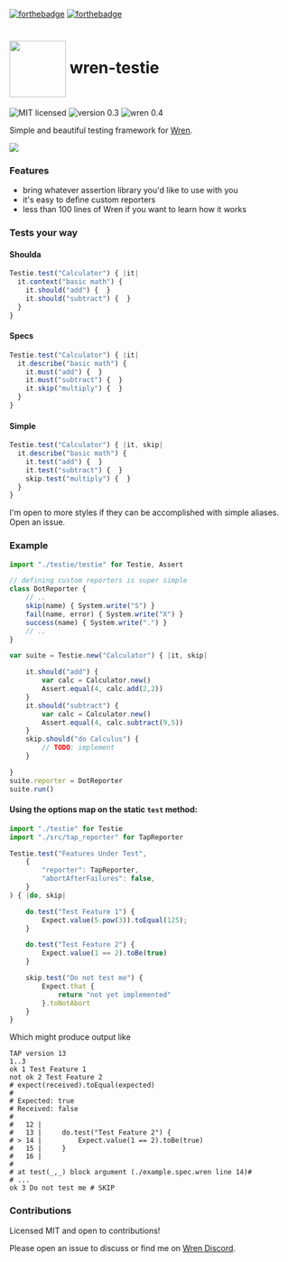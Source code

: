 
[![forthebadge](https://forthebadge.com/images/badges/open-source.svg)](https://forthebadge.com)
[![forthebadge](https://forthebadge.com/images/badges/built-with-love.svg)](https://forthebadge.com)

# <img src="https://wren.io/wren.svg" valign="middle" width="100"> wren-testie

![MIT licensed](https://badgen.net/badge/license/MIT/cyan?scale=1.5)
![version 0.3](https://badgen.net/badge/version/0.3.0/green?scale=1.5)
![wren 0.4](https://badgen.net/badge/wren/0.4/blue?scale=1.5)

Simple and beautiful testing framework for [Wren](https://wren.io).

<img src="example.png">

### Features

- bring whatever assertion library you'd like to use with you
- it's easy to define custom reporters
- less than 100 lines of Wren if you want to learn how it works


### Tests your way

#### Shoulda

```js
Testie.test("Calculator") { |it|
  it.context("basic math") {
    it.should("add") {  }
    it.should("subtract") {  }
  }
}
```

#### Specs

```js
Testie.test("Calculator") { |it|
  it.describe("basic math") {
    it.must("add") {  }
    it.must("subtract") {  }
    it.skip("multiply") {  }
  }
}
```

#### Simple

```js
Testie.test("Calculator") { |it, skip|
  it.describe("basic math") {
    it.test("add") {  }
    it.test("subtract") {  }
    skip.test("multiply") {  }
  }
}
```

I'm open to more styles if they can be accomplished with simple aliases.  Open an issue.

### Example

```js
import "./testie/testie" for Testie, Assert

// defining custom reporters is super simple
class DotReporter {
    // ..
    skip(name) { System.write("S") }
    fail(name, error) { System.write("X") }
    success(name) { System.write(".") }
    // ..
}

var suite = Testie.new("Calculator") { |it, skip|

    it.should("add") {
        var calc = Calculator.new()
        Assert.equal(4, calc.add(2,2))
    }
    it.should("subtract") {
        var calc = Calculator.new()
        Assert.equal(4, calc.subtract(9,5))
    }
    skip.should("do Calculus") {
        // TODO: implement
    }

}
suite.reporter = DotReporter
suite.run()
```

#### Using the options map on the static `test` method:

```js
import "./testie" for Testie
import "./src/tap_reporter" for TapReporter

Testie.test("Features Under Test", 
    {
        "reporter": TapReporter,
        "abortAfterFailures": false,
    }
) { |do, skip|

    do.test("Test Feature 1") {
        Expect.value(5.pow(3)).toEqual(125);
    }

    do.test("Test Feature 2") {
        Expect.value(1 == 2).toBe(true)
    }

    skip.test("Do not test me") {
        Expect.that { 
            return "not yet implemented"
        }.toNotAbort
    }
}
```
Which might produce output like
```none
TAP version 13
1..3
ok 1 Test Feature 1
not ok 2 Test Feature 2
# expect(received).toEqual(expected)
#
# Expected: true
# Received: false
#
#   12 |
#   13 |     do.test("Test Feature 2") {
# > 14 |         Expect.value(1 == 2).toBe(true)
#   15 |     }
#   16 |
#
# at test(_,_) block argument (./example.spec.wren line 14)#
# ...
ok 3 Do not test me # SKIP
```

### Contributions

Licensed MIT and open to contributions!

Please open an issue to discuss or find me on [Wren Discord](https://discord.gg/VTzuWmBavH).
